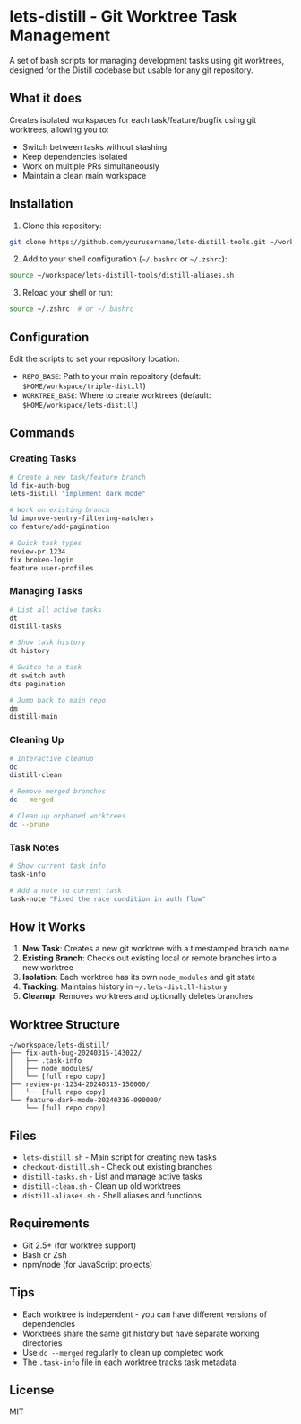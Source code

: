 # lets-distill - Git Worktree Task Management

A set of bash scripts for managing development tasks using git worktrees, designed for the Distill codebase but usable for any git repository.

## What it does

Creates isolated workspaces for each task/feature/bugfix using git worktrees, allowing you to:
- Switch between tasks without stashing
- Keep dependencies isolated
- Work on multiple PRs simultaneously
- Maintain a clean main workspace

## Installation

1. Clone this repository:
```bash
git clone https://github.com/yourusername/lets-distill-tools.git ~/workspace/lets-distill-tools
```

2. Add to your shell configuration (`~/.bashrc` or `~/.zshrc`):
```bash
source ~/workspace/lets-distill-tools/distill-aliases.sh
```

3. Reload your shell or run:
```bash
source ~/.zshrc  # or ~/.bashrc
```

## Configuration

Edit the scripts to set your repository location:
- `REPO_BASE`: Path to your main repository (default: `$HOME/workspace/triple-distill`)
- `WORKTREE_BASE`: Where to create worktrees (default: `$HOME/workspace/lets-distill`)

## Commands

### Creating Tasks

```bash
# Create a new task/feature branch
ld fix-auth-bug
lets-distill "implement dark mode"

# Work on existing branch
ld improve-sentry-filtering-matchers
co feature/add-pagination

# Quick task types
review-pr 1234
fix broken-login
feature user-profiles
```

### Managing Tasks

```bash
# List all active tasks
dt
distill-tasks

# Show task history
dt history

# Switch to a task
dt switch auth
dts pagination

# Jump back to main repo
dm
distill-main
```

### Cleaning Up

```bash
# Interactive cleanup
dc
distill-clean

# Remove merged branches
dc --merged

# Clean up orphaned worktrees
dc --prune
```

### Task Notes

```bash
# Show current task info
task-info

# Add a note to current task
task-note "Fixed the race condition in auth flow"
```

## How it Works

1. **New Task**: Creates a new git worktree with a timestamped branch name
2. **Existing Branch**: Checks out existing local or remote branches into a new worktree
3. **Isolation**: Each worktree has its own `node_modules` and git state
4. **Tracking**: Maintains history in `~/.lets-distill-history`
5. **Cleanup**: Removes worktrees and optionally deletes branches

## Worktree Structure

```
~/workspace/lets-distill/
├── fix-auth-bug-20240315-143022/
│   ├── .task-info
│   ├── node_modules/
│   └── [full repo copy]
├── review-pr-1234-20240315-150000/
│   └── [full repo copy]
└── feature-dark-mode-20240316-090000/
    └── [full repo copy]
```

## Files

- `lets-distill.sh` - Main script for creating new tasks
- `checkout-distill.sh` - Check out existing branches
- `distill-tasks.sh` - List and manage active tasks
- `distill-clean.sh` - Clean up old worktrees
- `distill-aliases.sh` - Shell aliases and functions

## Requirements

- Git 2.5+ (for worktree support)
- Bash or Zsh
- npm/node (for JavaScript projects)

## Tips

- Each worktree is independent - you can have different versions of dependencies
- Worktrees share the same git history but have separate working directories
- Use `dc --merged` regularly to clean up completed work
- The `.task-info` file in each worktree tracks task metadata

## License

MIT